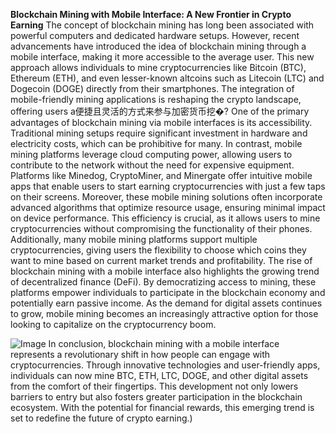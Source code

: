 **Blockchain Mining with Mobile Interface: A New Frontier in Crypto Earning**
The concept of blockchain mining has long been associated with powerful computers and dedicated hardware setups. However, recent advancements have introduced the idea of blockchain mining through a mobile interface, making it more accessible to the average user. This new approach allows individuals to mine cryptocurrencies like Bitcoin (BTC), Ethereum (ETH), and even lesser-known altcoins such as Litecoin (LTC) and Dogecoin (DOGE) directly from their smartphones. The integration of mobile-friendly mining applications is reshaping the crypto landscape, offering users a便捷且灵活的方式来参与加密货币挖�?
One of the primary advantages of blockchain mining via mobile interfaces is its accessibility. Traditional mining setups require significant investment in hardware and electricity costs, which can be prohibitive for many. In contrast, mobile mining platforms leverage cloud computing power, allowing users to contribute to the network without the need for expensive equipment. Platforms like Minedog, CryptoMiner, and Minergate offer intuitive mobile apps that enable users to start earning cryptocurrencies with just a few taps on their screens.
Moreover, these mobile mining solutions often incorporate advanced algorithms that optimize resource usage, ensuring minimal impact on device performance. This efficiency is crucial, as it allows users to mine cryptocurrencies without compromising the functionality of their phones. Additionally, many mobile mining platforms support multiple cryptocurrencies, giving users the flexibility to choose which coins they want to mine based on current market trends and profitability.
The rise of blockchain mining with a mobile interface also highlights the growing trend of decentralized finance (DeFi). By democratizing access to mining, these platforms empower individuals to participate in the blockchain economy and potentially earn passive income. As the demand for digital assets continues to grow, mobile mining becomes an increasingly attractive option for those looking to capitalize on the cryptocurrency boom.

![Image](https://github.com/user-attachments/assets/d7419ec9-dc67-403f-bf28-8faea5f1f74f)
In conclusion, blockchain mining with a mobile interface represents a revolutionary shift in how people can engage with cryptocurrencies. Through innovative technologies and user-friendly apps, individuals can now mine BTC, ETH, LTC, DOGE, and other digital assets from the comfort of their fingertips. This development not only lowers barriers to entry but also fosters greater participation in the blockchain ecosystem. With the potential for financial rewards, this emerging trend is set to redefine the future of crypto earning.)
